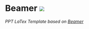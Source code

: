 # Beamer ![](https://github.com/ArmageddonKnight/Beamer/workflows/build/badge.svg)

*PPT LaTex Template based on [Beamer](https://github.com/josephwright/beamer)*

